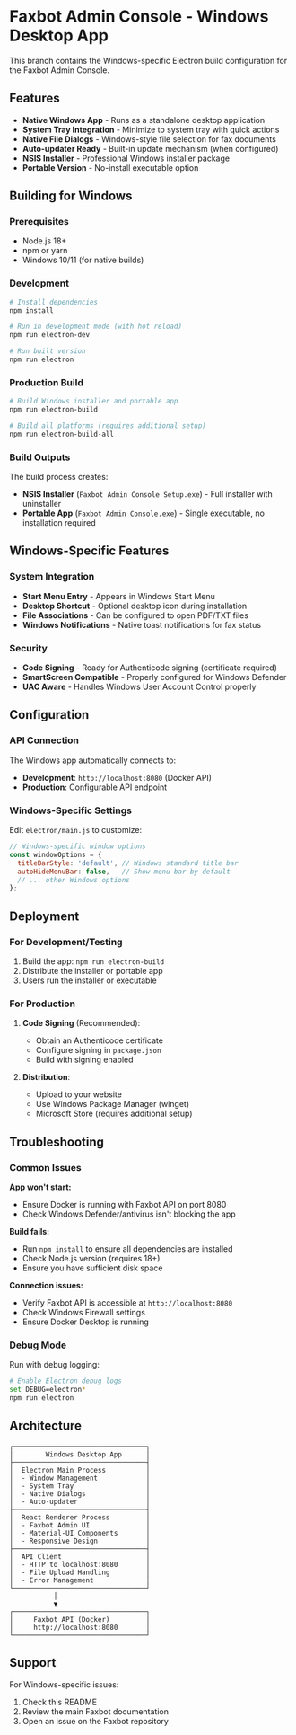 # Faxbot Admin Console - Windows Desktop App

This branch contains the Windows-specific Electron build configuration for the Faxbot Admin Console.

## Features

- **Native Windows App** - Runs as a standalone desktop application
- **System Tray Integration** - Minimize to system tray with quick actions
- **Native File Dialogs** - Windows-style file selection for fax documents
- **Auto-updater Ready** - Built-in update mechanism (when configured)
- **NSIS Installer** - Professional Windows installer package
- **Portable Version** - No-install executable option

## Building for Windows

### Prerequisites

- Node.js 18+ 
- npm or yarn
- Windows 10/11 (for native builds)

### Development

```bash
# Install dependencies
npm install

# Run in development mode (with hot reload)
npm run electron-dev

# Run built version
npm run electron
```

### Production Build

```bash
# Build Windows installer and portable app
npm run electron-build

# Build all platforms (requires additional setup)
npm run electron-build-all
```

### Build Outputs

The build process creates:

- **NSIS Installer** (`Faxbot Admin Console Setup.exe`) - Full installer with uninstaller
- **Portable App** (`Faxbot Admin Console.exe`) - Single executable, no installation required

## Windows-Specific Features

### System Integration

- **Start Menu Entry** - Appears in Windows Start Menu
- **Desktop Shortcut** - Optional desktop icon during installation
- **File Associations** - Can be configured to open PDF/TXT files
- **Windows Notifications** - Native toast notifications for fax status

### Security

- **Code Signing** - Ready for Authenticode signing (certificate required)
- **SmartScreen Compatible** - Properly configured for Windows Defender
- **UAC Aware** - Handles Windows User Account Control properly

## Configuration

### API Connection

The Windows app automatically connects to:
- **Development**: `http://localhost:8080` (Docker API)
- **Production**: Configurable API endpoint

### Windows-Specific Settings

Edit `electron/main.js` to customize:

```javascript
// Windows-specific window options
const windowOptions = {
  titleBarStyle: 'default', // Windows standard title bar
  autoHideMenuBar: false,   // Show menu bar by default
  // ... other Windows options
};
```

## Deployment

### For Development/Testing

1. Build the app: `npm run electron-build`
2. Distribute the installer or portable app
3. Users run the installer or executable

### For Production

1. **Code Signing** (Recommended):
   - Obtain an Authenticode certificate
   - Configure signing in `package.json`
   - Build with signing enabled

2. **Distribution**:
   - Upload to your website
   - Use Windows Package Manager (winget)
   - Microsoft Store (requires additional setup)

## Troubleshooting

### Common Issues

**App won't start:**
- Ensure Docker is running with Faxbot API on port 8080
- Check Windows Defender/antivirus isn't blocking the app

**Build fails:**
- Run `npm install` to ensure all dependencies are installed
- Check Node.js version (requires 18+)
- Ensure you have sufficient disk space

**Connection issues:**
- Verify Faxbot API is accessible at `http://localhost:8080`
- Check Windows Firewall settings
- Ensure Docker Desktop is running

### Debug Mode

Run with debug logging:

```bash
# Enable Electron debug logs
set DEBUG=electron*
npm run electron
```

## Architecture

```
┌─────────────────────────────────┐
│        Windows Desktop App      │
├─────────────────────────────────┤
│  Electron Main Process          │
│  - Window Management            │
│  - System Tray                  │
│  - Native Dialogs               │
│  - Auto-updater                 │
├─────────────────────────────────┤
│  React Renderer Process         │
│  - Faxbot Admin UI              │
│  - Material-UI Components       │
│  - Responsive Design            │
├─────────────────────────────────┤
│  API Client                     │
│  - HTTP to localhost:8080       │
│  - File Upload Handling         │
│  - Error Management             │
└─────────────────────────────────┘
           │
           ▼
┌─────────────────────────────────┐
│     Faxbot API (Docker)         │
│     http://localhost:8080       │
└─────────────────────────────────┘
```

## Support

For Windows-specific issues:
1. Check this README
2. Review the main Faxbot documentation
3. Open an issue on the Faxbot repository
